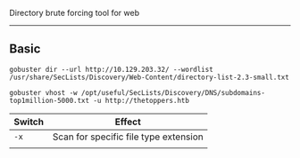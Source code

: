 Directory brute forcing tool for web

---

## Basic
```shell
gobuster dir --url http://10.129.203.32/ --wordlist /usr/share/SecLists/Discovery/Web-Content/directory-list-2.3-small.txt 
```

```shell
gobuster vhost -w /opt/useful/SecLists/Discovery/DNS/subdomains-top1million-5000.txt -u http://thetoppers.htb
```

| Switch | Effect                                |
| ------ | ------------------------------------- |
| `-x`   | Scan for specific file type extension |
|        |                                       |
